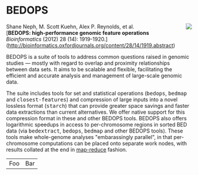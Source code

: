 BEDOPS
====

<img src="https://dl.dropboxusercontent.com/u/31495717/bedops/logo.png" align="right"/>

Shane Neph, M. Scott Kuehn, Alex P. Reynolds, et al.  
[**BEDOPS: high-performance genomic feature operations**  
*Bioinformatics* (2012) 28 (14): 1919-1920.] (http://bioinformatics.oxfordjournals.org/content/28/14/1919.abstract)

BEDOPS is a suite of tools to address common questions raised in genomic studies — mostly with regard to overlap and proximity relationships between data sets. It aims to be scalable and flexible, facilitating the efficient and accurate analysis and management of large-scale genomic data.

The suite includes tools for set and statistical operations (<tt>bedops</tt>, <tt>bedmap</tt> and <tt>closest-features</tt>) and compression of large inputs into a novel lossless format (<tt>starch</tt>) that can provide greater space savings and faster data extractions than current alternatives. We offer native support for this compression format in these and other BEDOPS tools. BEDOPS also offers logarithmic speedups in access to per-chromosome regions in sorted BED data (via <tt>bedextract</tt>, <tt>bedops</tt>, <tt>bedmap</tt> and other BEDOPS tools). These tools make whole-genome analyses "embarassingly parallel", in that per-chromosome computations can be placed onto separate work nodes, with results collated at the end in [map-reduce](http://en.wikipedia.org/wiki/MapReduce) fashion.

<table>
    <tr>
        <td>Foo</td> 
        <td>Bar</td>
    </tr>
</table>
